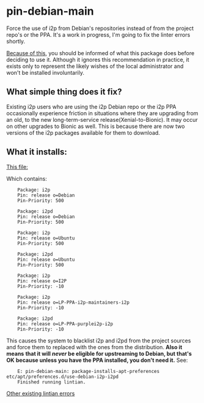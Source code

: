 # pin-debian-main

Force the use of i2p from Debian's repositories instead of from the project
repo's or the PPA. It's a work in progress, I'm going to fix the linter errors
shortly.

[Because of this](https://lintian.debian.org/tags/package-installs-apt-preferences.html),
you should be informed of what this package does before deciding to use it.
Although it ignores this recommendation in practice, it exists only to represent
the likely wishes of the local administrator and won't be installed
involuntarily.

## What simple thing does it fix?

Existing i2p users who are using the i2p Debian repo or the i2p PPA occasionally
experience friction in situations where they are upgrading from an old, to the
new long-term-service release(Xenial-to-Bionic). It may occur on other upgrades
to Bionic as well. This is because there are now two versions of the i2p
packages available for them to download.

## What it installs:

[This file:](etc/apt/preferences.d/use-debian-i2p-i2pd)

Which contains:

        Package: i2p
        Pin: release o=Debian
        Pin-Priority: 500

        Package: i2pd
        Pin: release o=Debian
        Pin-Priority: 500

        Package: i2p
        Pin: release o=Ubuntu
        Pin-Priority: 500

        Package: i2pd
        Pin: release o=Ubuntu
        Pin-Priority: 500

        Package: i2p
        Pin: release o=I2P
        Pin-Priority: -10

        Package: i2p
        Pin: release o=LP-PPA-i2p-maintainers-i2p
        Pin-Priority: -10

        Package: i2pd
        Pin: release o=LP-PPA-purplei2p-i2p
        Pin-Priority: -10

This causes the system to blacklist i2p and i2pd from the project sources and
force them to replaced with the ones from the distribution. **Also it means**
**that it will *never* be eligible for upstreaming to Debian, but that's OK**
**because unless you have the PPA installed, you don't need it.** See:

        E: pin-debian-main: package-installs-apt-preferences etc/apt/preferences.d/use-debian-i2p-i2pd
        Finished running lintian.

[Other existing lintian errors](lintian.errors.txt)
